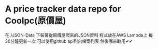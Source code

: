# A price tracker data repo for Coolpc(原價屋)
在./JSON-Data 下裝著從原價屋爬來的JSON資料
程式放在AWS Lambda上 每30分鐘更新一次
可以使用github api列出檔案列表 然後哪來取用✔✔
